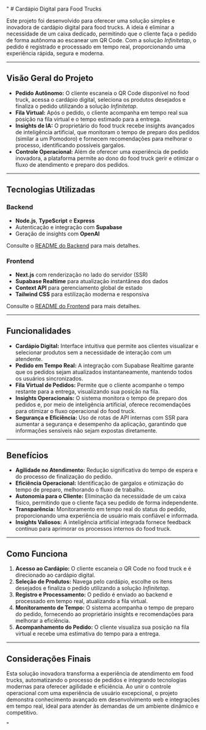 " # Cardápio Digital para Food Trucks

Este projeto foi desenvolvido para oferecer uma solução simples e inovadora de cardápio digital para food trucks. A ideia é eliminar a necessidade de um caixa dedicado, permitindo que o cliente faça o pedido de forma autônoma ao escanear um QR Code. Com a solução *Infinitetap*, o pedido é registrado e processado em tempo real, proporcionando uma experiência rápida, segura e moderna.

---

## Visão Geral do Projeto

- **Pedido Autônomo:** O cliente escaneia o QR Code disponível no food truck, acessa o cardápio digital, seleciona os produtos desejados e finaliza o pedido utilizando a solução *Infinitetap*.
- **Fila Virtual:** Após o pedido, o cliente acompanha em tempo real sua posição na fila virtual e o tempo estimado para a entrega.
- **Insights de IA:** O proprietário do food truck recebe insights avançados de inteligência artificial, que monitoram o tempo de preparo dos pedidos (similar a um Pomodoro) e fornecem recomendações para melhorar o processo, identificando possíveis gargalos.
- **Controle Operacional:** Além de oferecer uma experiência de pedido inovadora, a plataforma permite ao dono do food truck gerir e otimizar o fluxo de atendimento e preparo dos pedidos.

---

## Tecnologias Utilizadas

### Backend
- **Node.js**, **TypeScript** e **Express**
- Autenticação e integração com **Supabase**
- Geração de insights com **OpenAI**

Consulte o [README do Backend](https://github.com/pedrobarreto/cloudwalk-assessment/blob/dev/backend/readme.md) para mais detalhes.

### Frontend
- **Next.js** com renderização no lado do servidor (SSR)
- **Supabase Realtime** para atualização instantânea dos dados
- **Context API** para gerenciamento global de estado
- **Tailwind CSS** para estilização moderna e responsiva

Consulte o [README do Frontend](https://github.com/pedrobarreto/cloudwalk-assessment/blob/dev/frontend/README.md) para mais detalhes.

---

## Funcionalidades

- **Cardápio Digital:** Interface intuitiva que permite aos clientes visualizar e selecionar produtos sem a necessidade de interação com um atendente.
- **Pedido em Tempo Real:** A integração com Supabase Realtime garante que os pedidos sejam atualizados instantaneamente, mantendo todos os usuários sincronizados.
- **Fila Virtual de Pedidos:** Permite que o cliente acompanhe o tempo restante para a entrega, visualizando sua posição na fila.
- **Insights Operacionais:** O sistema monitora o tempo de preparo dos pedidos e, por meio de inteligência artificial, oferece recomendações para otimizar o fluxo operacional do food truck.
- **Segurança e Eficiência:** Uso de rotas de API internas com SSR para aumentar a segurança e desempenho da aplicação, garantindo que informações sensíveis não sejam expostas diretamente.

---

## Benefícios

- **Agilidade no Atendimento:** Redução significativa do tempo de espera e do processo de finalização do pedido.
- **Eficiência Operacional:** Identificação de gargalos e otimização do tempo de preparo, melhorando o fluxo de trabalho.
- **Autonomia para o Cliente:** Eliminação da necessidade de um caixa físico, permitindo que o cliente faça seu pedido de forma independente.
- **Transparência:** Monitoramento em tempo real do status do pedido, proporcionando uma experiência de usuário mais confiável e informada.
- **Insights Valiosos:** A inteligência artificial integrada fornece feedback contínuo para aprimorar os processos internos do food truck.

---

## Como Funciona

1. **Acesso ao Cardápio:** O cliente escaneia o QR Code no food truck e é direcionado ao cardápio digital.
2. **Seleção de Produtos:** Navega pelo cardápio, escolhe os itens desejados e finaliza o pedido utilizando a solução *Infinitetap*.
3. **Registro e Processamento:** O pedido é enviado ao backend e processado em tempo real, atualizando a fila virtual.
4. **Monitoramento de Tempo:** O sistema acompanha o tempo de preparo do pedido, fornecendo ao proprietário insights e recomendações para melhorar a eficiência.
5. **Acompanhamento do Pedido:** O cliente visualiza sua posição na fila virtual e recebe uma estimativa do tempo para a entrega.

---

## Considerações Finais

Esta solução inovadora transforma a experiência de atendimento em food trucks, automatizando o processo de pedidos e integrando tecnologias modernas para oferecer agilidade e eficiência. Ao unir o controle operacional com uma experiência de usuário excepcional, o projeto demonstra conhecimento avançado em desenvolvimento web e integrações em tempo real, ideal para atender às demandas de um ambiente dinâmico e competitivo.

"
